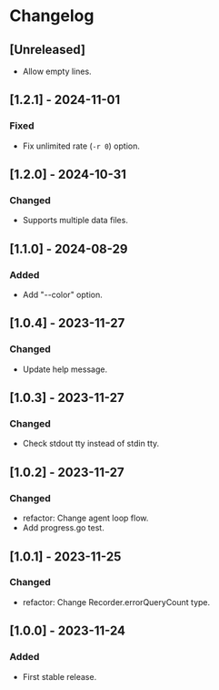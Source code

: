 # Changelog

## [Unreleased]

* Allow empty lines.

## [1.2.1] - 2024-11-01

### Fixed

- Fix unlimited rate (`-r 0`) option.

## [1.2.0] - 2024-10-31

### Changed

- Supports multiple data files.

## [1.1.0] - 2024-08-29

### Added

- Add "--color" option.

## [1.0.4] - 2023-11-27

### Changed

- Update help message.

## [1.0.3] - 2023-11-27

### Changed

- Check stdout tty instead of stdin tty.

## [1.0.2] - 2023-11-27

### Changed

- refactor: Change agent loop flow.
- Add progress.go test.

## [1.0.1] - 2023-11-25

### Changed

- refactor: Change Recorder.errorQueryCount type.

## [1.0.0] - 2023-11-24

### Added

- First stable release.

<!-- cf. https://keepachangelog.com/ -->
